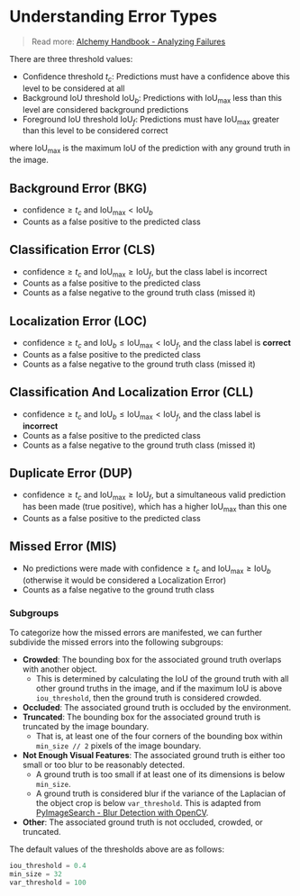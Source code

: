 # Understanding Error Types
> Read more: [Alchemy Handbook - Analyzing Failures](https://bifrost-core.gitlab.io/alchemy-handbook/object-detection/analyzing-failures/)

There are three threshold values:
- Confidence threshold $t_c$: Predictions must have a confidence above this level to be considered at all
- Background IoU threshold $\text{IoU}_{b}$: Predictions with $\text{IoU}_{\max}$ less than this level are considered background predictions
- Foreground IoU threshold $\text{IoU}_{f}$: Predictions must have $\text{IoU}_{\max}$ greater than this level to be considered correct

where $\text{IoU}_{\max}$ is the maximum IoU of the prediction with any ground truth in the image.

## Background Error (BKG)
- $\text{confidence} \geq t_c$ and $\text{IoU}_{\max} < \text{IoU}_{b}$
- Counts as a false positive to the predicted class

## Classification Error (CLS)
- $\text{confidence} \geq t_c$ and $\text{IoU}_{\max} \geq \text{IoU}_{f}$, but the class label is incorrect
- Counts as a false positive to the predicted class
- Counts as a false negative to the ground truth class (missed it)

## Localization Error (LOC)
- $\text{confidence} \geq t_c$ and $\text{IoU}_{b} \leq \text{IoU}_{\max} < \text{IoU}_{f}$, and the class label is **correct**
- Counts as a false positive to the predicted class
- Counts as a false negative to the ground truth class (missed it)

## Classification And Localization Error (CLL)
- $\text{confidence} \geq t_c$ and $\text{IoU}_{b} \leq \text{IoU}_{\max} < \text{IoU}_{f}$, and the class label is **incorrect**
- Counts as a false positive to the predicted class
- Counts as a false negative to the ground truth class (missed it)

## Duplicate Error (DUP)
-  $\text{confidence} \geq t_c$ and $\text{IoU}_{\max} \geq \text{IoU}_{f}$, but a simultaneous valid prediction has been made (true positive), which has a higher $\text{IoU}_{\max}$ than this one
- Counts as a false positive to the predicted class

## Missed Error (MIS)
- No predictions were made with $\text{confidence} \geq t_c$ and $\text{IoU}_{\max} \geq \text{IoU}_{b}$ (otherwise it would be considered a Localization Error)
- Counts as a false negative to the ground truth class

### Subgroups
To categorize how the missed errors are manifested, we can further subdivide the missed errors into the following subgroups:
- **Crowded**: The bounding box for the associated ground truth overlaps with another object.
    - This is determined by calculating the IoU of the ground truth with all other ground truths in the image, and if the maximum IoU is above `iou_threshold`, then the ground truth is considered crowded.
- **Occluded**: The associated ground truth is occluded by the environment.
- **Truncated**: The bounding box for the associated ground truth is truncated by the image boundary.
    - That is, at least one of the four corners of the bounding box within `min_size // 2` pixels of the image boundary.
- **Not Enough Visual Features**: The associated ground truth is either too small or too blur to be reasonably detected.
    - A ground truth is too small if at least one of its dimensions is below `min_size`.
    - A ground truth is considered blur if the variance of the Laplacian of the object crop is below `var_threshold`. This is adapted from [PyImageSearch - Blur Detection with OpenCV](https://www.pyimagesearch.com/2015/09/07/blur-detection-with-opencv/).
- **Other**: The associated ground truth is not occluded, crowded, or truncated.

The default values of the thresholds above are as follows:
```python
iou_threshold = 0.4
min_size = 32
var_threshold = 100
```
